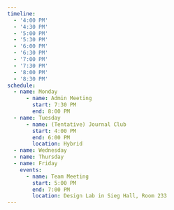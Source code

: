 ```yaml
---
timeline:
  - '4:00 PM'
  - '4:30 PM'
  - '5:00 PM'
  - '5:30 PM'
  - '6:00 PM'
  - '6:30 PM'
  - '7:00 PM'
  - '7:30 PM'
  - '8:00 PM'
  - '8:30 PM'
schedule:
  - name: Monday
      - name: Admin Meeting
        start: 7:30 PM
        end: 8:00 PM
  - name: Tuesday
      - name: (Tentative) Journal Club
        start: 4:00 PM
        end: 6:00 PM
        location: Hybrid
  - name: Wednesday
  - name: Thursday
  - name: Friday
    events:
      - name: Team Meeting
        start: 5:00 PM
        end: 7:00 PM
        location: Design Lab in Sieg Hall, Room 233
---
```

